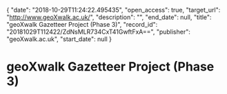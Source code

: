 {
  "date": "2018-10-29T11:24:22.495435", 
  "open_access": true, 
  "target_url": "http://www.geoXwalk.ac.uk/", 
  "description": "", 
  "end_date": null, 
  "title": "geoXwalk Gazetteer Project (Phase 3)", 
  "record_id": "20181029T112422/ZdNsMLR734CxT41GwftFxA==", 
  "publisher": "geoXwalk.ac.uk", 
  "start_date": null
}

# geoXwalk Gazetteer Project (Phase 3)

